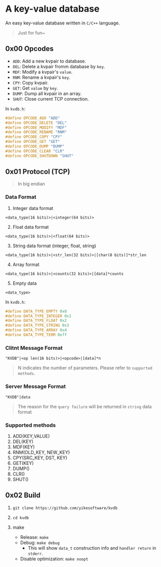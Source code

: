 # A key-value database

An easy key-value database written in `C/C++` language.

> Just for fun~

## 0x00 Opcodes

- `ADD`: Add a new kvpair to database.
- `DEL`: Delete a kvpair fromm database by `key`.
- `MDF`: Modify a kvpair's `value`.
- `RNM`: Rename a kvpair's `key`.
- `CPY`: Copy kvpair.
- `GET`: Get `value` by `key`.
- `DUMP`: Dump all kvpair in an array.
- `SHUT`: Close current TCP connection.

In `kvdb.h`:

```c
#define OPCODE_ADD "ADD"
#define OPCODE_DELETE "DEL"
#define OPCODE_MODIFY "MDF"
#define OPCODE_RENAME "RNM"
#define OPCODE_COPY "CPY"
#define OPCODE_GET "GET"
#define OPCODE_DUMP "DUMP"
#define OPCODE_CLEAR "CLR"
#define OPCODE_SHUTDOWN "SHUT"
```

## 0x01 Protocol (TCP)

> In big endian

### Data Format

1. Integer data format

```
<data_type(16 bits)>|<integer(64 bits)>
```

2. Float data format

```
<data_type(16 bits)>|<float(64 bits)>
```

3. String data format (integer, float, string)

```
<data_type(16 bits)>|<str_len(32 bits)>|[char(8 bits)]*str_len
```

4. Array format

```
<data_type(16 bits)>|<counts(32 bits)>|[data]*counts
```

5. Empty data

```
<data_type>
```

In `kvdb.h`:

```c
#define DATA_TYPE_EMPTY 0x0
#define DATA_TYPE_INTEGER 0x1
#define DATA_TYPE_FLOAT 0x2
#define DATA_TYPE_STRING 0x3
#define DATA_TYPE_ARRAY 0x4
#define DATA_TYPE_TERM 0xff
```

### Clitnt Message Format

```
"KVDB"|<op len(16 bits)>|<opcode>|[data]*n
```

> N indicates the number of parameters. Please refer to `supported methods`.

### Server Message Format

```
"KVDB"|data
```

> The reason for the `query failure` will be returned in `string` data format

### Supported methods

1. ADD(KEY,VALUE)
2. DEL(KEY)
3. MDF(KEY)
4. RNM(OLD_KEY, NEW_KEY)
5. CPY(SRC_KEY, DST, KEY)
6. GET(KEY)
7. DUMP()
8. CLR()
9. SHUT()

## 0x02 Build

1. `git clone https://github.com/yikesoftware/kvdb`

2. `cd kvdb`

3. make
   - Release: `make`
   - Debug: `make debug`
     - This will show `data_t` construction info and `handler return` in `stderr`.
   - Disable optimization: `make noopt`




